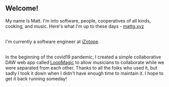 ## Welcome! 

My name is Matt.  I'm into software, people, cooperatives of all kinds, cooking, and music.  Here's what I'm up to these days - <a href="mattg.xyz">mattg.xyz</a>

<br/>
I'm currently a software engineer at <a href="https://www.izotope.com/">iZotope</a>. 
<br/><br/>


In the beginning of the covid19 pandemic, I created a simple collaborative DAW web app called <a href=https://github.com/mgoldfield/nodelooper>LoopMagic</a> to allow musicians to collaborate while we were separated from each other.  Thanks to all the folks who used it, but sadly I took it down when I didn't have enough time to maintain it.  I hope to get it back running someday!  
